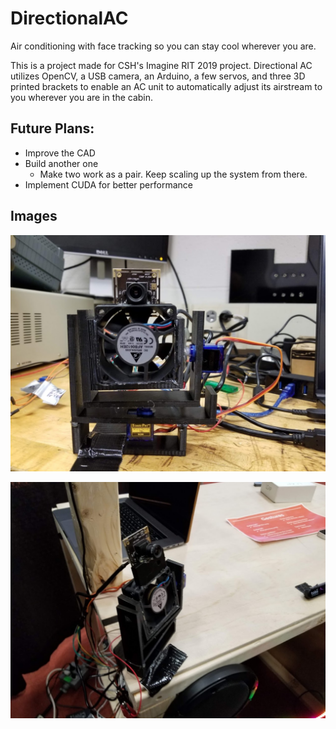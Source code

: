 # DirectionalAC
Air conditioning with face tracking so you can stay cool wherever you are.

This is a project made for CSH's Imagine RIT 2019 project.
Directional AC utilizes OpenCV, a USB camera, an Arduino, a few servos, and three 3D printed brackets to enable an AC unit to automatically adjust its airstream to you wherever you are in the cabin.

## Future Plans:
  - Improve the CAD
  - Build another one
    - Make two work as a pair. Keep scaling up the system from there.
  - Implement CUDA for better performance

## Images
![DirectionalAC in the CSH research room.](https://raw.githubusercontent.com/WillNilges/DirectionalAC/master/images/testbenchmug.jpg)

![A shot of DirectionalAC in action during ImagineRIT.](https://raw.githubusercontent.com/WillNilges/DirectionalAC/master/images/demodutch.jpg)
